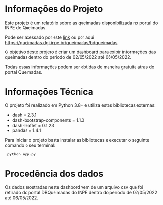 # Informações do Projeto

Este projeto é um relatório sobre as queimadas disponibilizada no portal do INPE de Queimadas.

Pode ser acessado por este [link](https://queimadas.dgi.inpe.br/queimadas/bdqueimadas) ou por aqui https://queimadas.dgi.inpe.br/queimadas/bdqueimadas

O objetivo deste projeto é criar um dashboard para exibir informações das queimadas dentro do período de 02/05/2022 até 06/05/2022.

Todas essas informações podem ser obtidas de maneira gratuita atras do portal Queimadas.

# Informações Técnica

O projeto foi realizado em Python 3.8+ e utiliza estas bibliotecas externas:
  * dash = 2.3.1
  * dash-bootstrap-components = 1.1.0
  * dash-leaflet = 0.1.23
  * pandas = 1.4.1  

Para iniciar o projeto basta instalar as bibliotecas e executar o seguinte comando o seu terminal:
```
 python app.py
```

# Procedência dos dados

Os dados mostradas neste dashbord vem de um arquivo csv que foi retirado do portal DBQueimadas do INPE dentro do período de 02/05/2022 até 06/05/2022.
